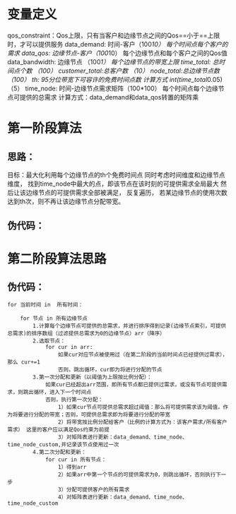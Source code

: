 # 变量定义
qos_constraint：Qos上限，只有当客户和边缘节点之间的Qos==小于==上限时，才可以提供服务
data_demand: 时间-客户（100*10） 每个时间点每个客户的需求
data_qos: 边缘节点-客户（100*10）   每个边缘节点和每个客户之间的Qos值
data_bandwidth: 边缘节点 （100*1）  每个边缘节点的带宽上限
time_total: 总时间点个数 （100）
customer_total:总客户数   （10）
node_total:总边缘节点数   （100）
th: 95分位带宽下可容许的免费时间点数  计算方式 int(time_total*0.05)     （5）
time_node: 时间-边缘节点需求矩阵（100*100）  每个时间点每个边缘节点可提供的总需求  计算方式：data_demand和data_qos转置的矩阵乘




# 第一阶段算法

## 思路：
目标：最大化利用每个边缘节点的th个免费时间点
同时考虑时间维度和边缘节点维度，
找到time_node中最大的点，即该节点在该时刻的可提供需求全局最大
然后让该边缘节点的可提供需求全部被满足，
反复遍历，
若某边缘节点的使用次数达到th次，则不再让该边缘节点分配带宽。


## 伪代码：





# 第二阶段算法思路

## 伪代码：
    for 当前时间 in  所有时间：
        
        for 节点 in 所有边缘节点
            1.计算每个边缘节点可提供的总需求，并进行排序得到记录(边缘节点索引，可提供总需求)的排序数组（过滤提供总需求为0的边缘节点）arr（降序）
            2.选取节点：
                for cur in arr:
                    如果cur对应节点被使用过（在第二阶段的当前时间点已经提供过需求），那么 cur+=1
                    否则，跳出循环，cur即为将进行分配的节点
            3.第一次分配和更新（以阈值为上限按比例分配）：
                如果cur已经超出arr范围，即所有节点都已提供过需求，或没有节点可提供需求，则跳出循环，进入下一个时间点
                否则，执行第一次分配：
                    1）如果cur节点可提供总需求超过阈值：那么将可提供需求该为阈值，作为将要进行分配的带宽；否则，可提供总需求即为将要进行分配的带宽
                    2）将带宽按比例分配给客户（比例的计算方式为：该客户需求/所有客户需求） 这里的客户应以满足Qos约束为前提
                    3）对矩阵表进行更新：data_demand、time_node、time_node_custom,并记录该节点使用过一次
            4.第二次分配和更新：
                for cur in 所有节点：
                    1）得到arr
                    2）如果arr中第一个节点的可提供需求为0，则跳出循环，否则执行下一步
                    3）分配可提供客户的所有需求
                    4）对矩阵表进行更新：data_demand、time_node、time_node_custom

